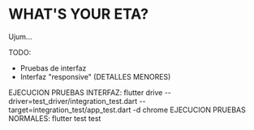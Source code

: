 # WHAT'S YOUR ETA?

Ujum...

TODO:
* Pruebas de interfaz
* Interfaz "responsive" (DETALLES MENORES)

EJECUCION PRUEBAS INTERFAZ: flutter drive --driver=test_driver/integration_test.dart --target=integration_test/app_test.dart -d chrome
EJECUCION PRUEBAS NORMALES: flutter test test